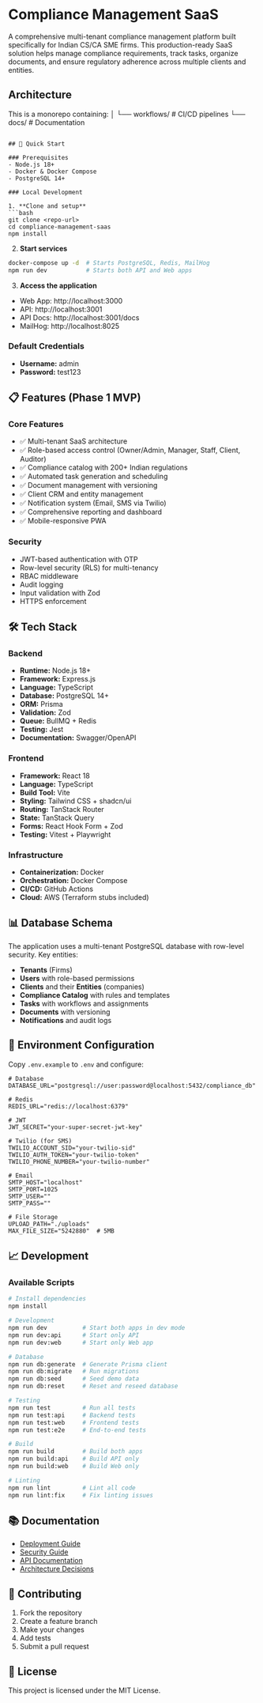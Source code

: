 # Compliance Management SaaS

A comprehensive multi-tenant compliance management platform built specifically for Indian CS/CA SME firms. This production-ready SaaS solution helps manage compliance requirements, track tasks, organize documents, and ensure regulatory adherence across multiple clients and entities.

## Architecture

This is a monorepo containing:
│   └── workflows/    # CI/CD pipelines
└── docs/            # Documentation
```

## 🚀 Quick Start

### Prerequisites
- Node.js 18+
- Docker & Docker Compose
- PostgreSQL 14+

### Local Development

1. **Clone and setup**
```bash
git clone <repo-url>
cd compliance-management-saas
npm install
```

2. **Start services**
```bash
docker-compose up -d  # Starts PostgreSQL, Redis, MailHog
npm run dev           # Starts both API and Web apps
```

3. **Access the application**
- Web App: http://localhost:3000
- API: http://localhost:3001
- API Docs: http://localhost:3001/docs
- MailHog: http://localhost:8025

### Default Credentials
- **Username:** admin
- **Password:** test123

## 📋 Features (Phase 1 MVP)

### Core Features
- ✅ Multi-tenant SaaS architecture
- ✅ Role-based access control (Owner/Admin, Manager, Staff, Client, Auditor)
- ✅ Compliance catalog with 200+ Indian regulations
- ✅ Automated task generation and scheduling
- ✅ Document management with versioning
- ✅ Client CRM and entity management
- ✅ Notification system (Email, SMS via Twilio)
- ✅ Comprehensive reporting and dashboard
- ✅ Mobile-responsive PWA

### Security
- JWT-based authentication with OTP
- Row-level security (RLS) for multi-tenancy
- RBAC middleware
- Audit logging
- Input validation with Zod
- HTTPS enforcement

## 🛠️ Tech Stack

### Backend
- **Runtime:** Node.js 18+
- **Framework:** Express.js
- **Language:** TypeScript
- **Database:** PostgreSQL 14+
- **ORM:** Prisma
- **Validation:** Zod
- **Queue:** BullMQ + Redis
- **Testing:** Jest
- **Documentation:** Swagger/OpenAPI

### Frontend
- **Framework:** React 18
- **Language:** TypeScript
- **Build Tool:** Vite
- **Styling:** Tailwind CSS + shadcn/ui
- **Routing:** TanStack Router
- **State:** TanStack Query
- **Forms:** React Hook Form + Zod
- **Testing:** Vitest + Playwright

### Infrastructure
- **Containerization:** Docker
- **Orchestration:** Docker Compose
- **CI/CD:** GitHub Actions
- **Cloud:** AWS (Terraform stubs included)

## 📊 Database Schema

The application uses a multi-tenant PostgreSQL database with row-level security. Key entities:

- **Tenants** (Firms)
- **Users** with role-based permissions
- **Clients** and their **Entities** (companies)
- **Compliance Catalog** with rules and templates
- **Tasks** with workflows and assignments
- **Documents** with versioning
- **Notifications** and audit logs

## 🔧 Environment Configuration

Copy `.env.example` to `.env` and configure:

```env
# Database
DATABASE_URL="postgresql://user:password@localhost:5432/compliance_db"

# Redis
REDIS_URL="redis://localhost:6379"

# JWT
JWT_SECRET="your-super-secret-jwt-key"

# Twilio (for SMS)
TWILIO_ACCOUNT_SID="your-twilio-sid"
TWILIO_AUTH_TOKEN="your-twilio-token"
TWILIO_PHONE_NUMBER="your-twilio-number"

# Email
SMTP_HOST="localhost"
SMTP_PORT=1025
SMTP_USER=""
SMTP_PASS=""

# File Storage
UPLOAD_PATH="./uploads"
MAX_FILE_SIZE="5242880"  # 5MB
```

## 📈 Development

### Available Scripts

```bash
# Install dependencies
npm install

# Development
npm run dev          # Start both apps in dev mode
npm run dev:api      # Start only API
npm run dev:web      # Start only Web app

# Database
npm run db:generate  # Generate Prisma client
npm run db:migrate   # Run migrations
npm run db:seed      # Seed demo data
npm run db:reset     # Reset and reseed database

# Testing
npm run test         # Run all tests
npm run test:api     # Backend tests
npm run test:web     # Frontend tests
npm run test:e2e     # End-to-end tests

# Build
npm run build        # Build both apps
npm run build:api    # Build API only
npm run build:web    # Build Web only

# Linting
npm run lint         # Lint all code
npm run lint:fix     # Fix linting issues
```

## 📚 Documentation

- [Deployment Guide](./docs/DEPLOY.md)
- [Security Guide](./docs/SECURITY.md)
- [API Documentation](./docs/API.md)
- [Architecture Decisions](./docs/ADR/)

## 🤝 Contributing

1. Fork the repository
2. Create a feature branch
3. Make your changes
4. Add tests
5. Submit a pull request

## 📄 License

This project is licensed under the MIT License.
